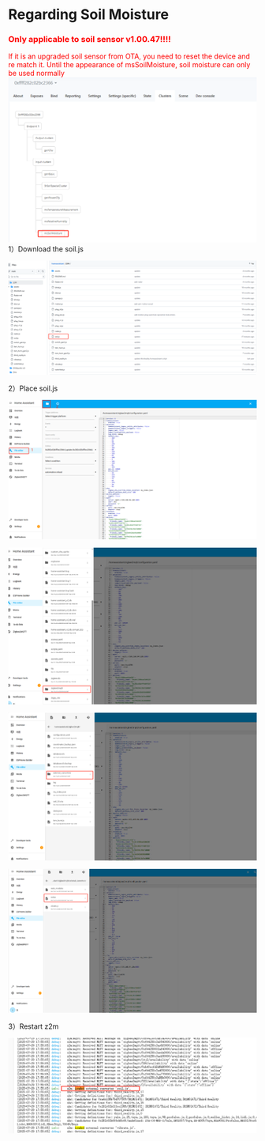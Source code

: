 # Regarding Soil Moisture
### <font color="red">Only applicable to soil sensor v1.00.47!!!!
If it is an upgraded soil sensor from OTA, you need to reset the device and re match it. Until the appearance of msSoilMoisture, soil moisture can only be used normally</font>
![config_configuration](assets/soil/12.png)
1）Download the soil.js

![config_configuration](assets/soil/1.png)

2）Place soil.js

![config_configuration](assets/soil/11.png)

![config_configuration](assets/soil/3.png)

![config_configuration](assets/soil/4.png)

![config_configuration](assets/soil/5.png)

3）Restart z2m

![config_configuration](assets/soil/6.png)
